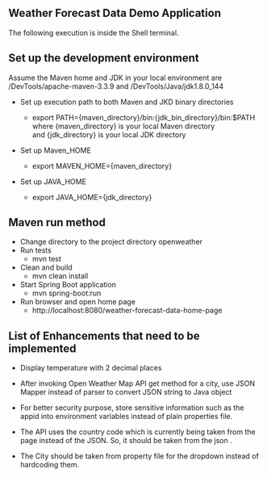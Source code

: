 ## Weather Forecast Data Demo Application

The following execution is inside the Shell terminal.

## Set up the development environment
Assume the Maven home and JDK in your local environment are /DevTools/apache-maven-3.3.9
and /DevTools/Java/jdk1.8.0_144

* Set up execution path to both Maven and JKD binary directories
    * export PATH={maven_directory}/bin:{jdk_bin_directory}/bin:$PATH 
      where {maven_directory} is your local Maven directory  
      and {jdk_directory} is your local JDK directory

* Set up Maven_HOME
    * export MAVEN_HOME={maven_directory}

* Set up JAVA_HOME
    * export JAVA_HOME={jdk_directory}
    
## Maven run method

* Change directory to the project directory openweather
* Run tests
    * mvn test
* Clean and build
    * mvn clean install
* Start Spring Boot application
    * mvn spring-boot:run
* Run browser and open home page
    * http://localhost:8080/weather-forecast-data-home-page
    
## List of Enhancements that need to be implemented

* Display temperature with 2 decimal places

* After invoking Open Weather Map API get method for a city,
use JSON Mapper instead of parser to convert JSON string to Java object

* For better security purpose, store sensitive information such as the appid into environment variables
instead of plain properties file.


* The API uses the country code which is currently being taken from the page instead of the JSON. So, it should be taken from the json . 

* The City should be taken from property file for the dropdown instead of hardcoding them.
